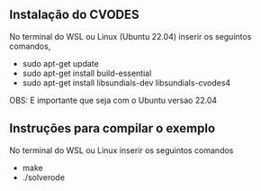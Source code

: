 


## Instalação do CVODES
No terminal do WSL ou Linux (Ubuntu 22.04) inserir os seguintos comandos, 
* sudo apt-get update
* sudo apt-get install build-essential
* sudo apt-get install libsundials-dev libsundials-cvodes4

OBS: E importante que seja com o Ubuntu versao 22.04


## Instruções para compilar o exemplo
No terminal do WSL ou Linux inserir os seguintos comandos
* make
* ./solverode
